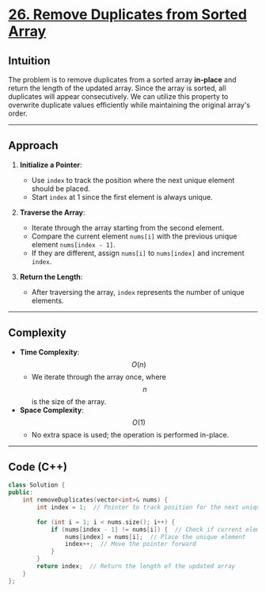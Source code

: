# [26. Remove Duplicates from Sorted Array](https://leetcode.com/problems/remove-duplicates-from-sorted-array/)

## Intuition

The problem is to remove duplicates from a sorted array **in-place** and return the length of the updated array. Since the array is sorted, all duplicates will appear consecutively. We can utilize this property to overwrite duplicate values efficiently while maintaining the original array's order.

---

## Approach

1. **Initialize a Pointer**:
   - Use `index` to track the position where the next unique element should be placed.
   - Start `index` at 1 since the first element is always unique.

2. **Traverse the Array**:
   - Iterate through the array starting from the second element.
   - Compare the current element `nums[i]` with the previous unique element `nums[index - 1]`.
   - If they are different, assign `nums[i]` to `nums[index]` and increment `index`.

3. **Return the Length**:
   - After traversing the array, `index` represents the number of unique elements.

---

## Complexity

- **Time Complexity**: $$O(n)$$  
  - We iterate through the array once, where $$n$$ is the size of the array.
- **Space Complexity**: $$O(1)$$  
  - No extra space is used; the operation is performed in-place.

---

## Code (C++)

```cpp
class Solution {
public:
    int removeDuplicates(vector<int>& nums) {
        int index = 1;  // Pointer to track position for the next unique element
        
        for (int i = 1; i < nums.size(); i++) {
            if (nums[index - 1] != nums[i]) {  // Check if current element is unique
                nums[index] = nums[i];  // Place the unique element
                index++;  // Move the pointer forward
            }
        }
        return index;  // Return the length of the updated array
    }
};
```
